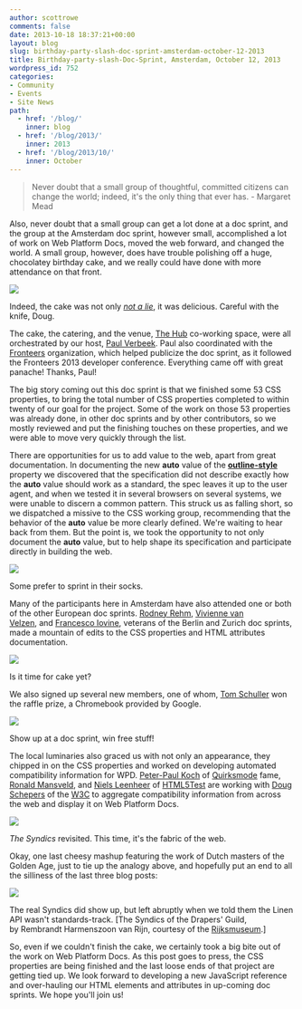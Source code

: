 ```yaml
---
author: scottrowe
comments: false
date: 2013-10-18 18:37:21+00:00
layout: blog
slug: birthday-party-slash-doc-sprint-amsterdam-october-12-2013
title: Birthday-party-slash-Doc-Sprint, Amsterdam, October 12, 2013
wordpress_id: 752
categories:
- Community
- Events
- Site News
path:
  - href: '/blog/'
    inner: blog
  - href: '/blog/2013/'
    inner: 2013
  - href: '/blog/2013/10/'
    inner: October
---
```


<blockquote>Never doubt that a small group of thoughtful, committed citizens can change the world; indeed, it's the only thing that ever has. - Margaret Mead</blockquote>


Also, never doubt that a small group can get a lot done at a doc sprint, and the group at the Amsterdam doc sprint, however small, accomplished a lot of work on Web Platform Docs, moved the web forward, and changed the world. A small group, however, does have trouble polishing off a huge, chocolatey birthday cake, and we really could have done with more attendance on that front.


![](//static.webplatform.org/wpd-blog/2013/10/amsterdam_doc_sprint_2013_9.jpg)




Indeed, the cake was not only [_not a lie_](http://en.wikipedia.org/wiki/Portal_(video_game)), it was delicious. Careful with the knife, Doug.


The cake, the catering, and the venue, [The Hub](http://amsterdam.impacthub.net/) co-working space, were all orchestrated by our host, [Paul Verbeek](http://docs.webplatform.org/wiki/User:Paulv). Paul also coordinated with the [Fronteers](http://fronteers.nl/) organization, which helped publicize the doc sprint, as it followed the Fronteers 2013 developer conference. Everything came off with great panache! Thanks, Paul!

The big story coming out this doc sprint is that we finished some 53 CSS properties, to bring the total number of CSS properties completed to within twenty of our goal for the project. Some of the work on those 53 properties was already done, in other doc sprints and by other contributors, so we mostly reviewed and put the finishing touches on these properties, and we were able to move very quickly through the list.

There are opportunities for us to add value to the web, apart from great documentation. In documenting the new **auto** value of the [**outline-style**](http://docs.webplatform.org/wiki/css/properties/outline-style) property we discovered that the specification did not describe exactly how the **auto** value should work as a standard, the spec leaves it up to the user agent, and when we tested it in several browsers on several systems, we were unable to discern a common pattern. This struck us as falling short, so we dispatched a missive to the CSS working group, recommending that the behavior of the **auto** value be more clearly defined. We're waiting to hear back from them. But the point is, we took the opportunity to not only document the **auto** value, but to help shape its specification and participate directly in building the web.


![](//static.webplatform.org/wpd-blog/2013/10/Screen-Shot-2013-10-18-at-1.58.47-PM.jpg)




Some prefer to sprint in their socks.




Many of the participants here in Amsterdam have also attended one or both of the other European doc sprints. [Rodney Rehm](http://docs.webplatform.org/wiki/User:Rodneyrehm), [Vivienne van Velzen](http://docs.webplatform.org/wiki/User:Vivienne), and [Francesco Iovine](http://docs.webplatform.org/wiki/User:Franciov), veterans of the Berlin and Zurich doc sprints, made a mountain of edits to the CSS properties and HTML attributes documentation.




![](//static.webplatform.org/wpd-blog/2013/10/amsterdam_doc_sprint_2013_7.jpg)




Is it time for cake yet?




We also signed up several new members, one of whom, [Tom Schuller](http://docs.webplatform.org/wiki/User:Tom_Vissenkom) won the raffle prize, a Chromebook provided by Google.




![](//static.webplatform.org/wpd-blog/2013/10/Screen-Shot-2013-10-21-at-10.34.14-AM.jpg)




Show up at a doc sprint, win free stuff!




The local luminaries also graced us with not only an appearance, they chipped in on the CSS properties and worked on developing automated compatibility information for WPD. [Peter-Paul Koch](http://docs.webplatform.org/wiki/User:Ppk) of [Quirksmode](http://www.quirksmode.org/) fame, [Ronald Mansveld](http://docs.webplatform.org/wiki/User:Ronaldmansveld), and [Niels Leenheer](http://docs.webplatform.org/wiki/User:Html5test) of [HTML5Test](http://html5test.com/) are working with [Doug Schepers](http://docs.webplatform.org/wiki/User:Shepazu) of the [W3C](http://www.w3.org/) to aggregate compatibility information from across the web and display it on Web Platform Docs.




![](//static.webplatform.org/wpd-blog/2013/10/Screen-Shot-2013-10-21-at-11.25.47-AM.jpg)




_The Syndics_ revisited. This time, it's the fabric of the web.




Okay, one last cheesy mashup featuring the work of Dutch masters of the Golden Age, just to tie up the analogy above, and hopefully put an end to all the silliness of the last three blog posts:




![](//static.webplatform.org/wpd-blog/2013/10/syndics.jpg)




The real Syndics did show up, but left abruptly when we told them the Linen API wasn't standards-track. [The Syndics of the Drapers' Guild, by Rembrandt Harmenszoon van Rijn, courtesy of the [Rijksmuseum](https://www.rijksmuseum.nl/en).]




So, even if we couldn't finish the cake, we certainly took a big bite out of the work on Web Platform Docs. As this post goes to press, the CSS properties are being finished and the last loose ends of that project are getting tied up. We look forward to developing a new JavaScript reference and over-hauling our HTML elements and attributes in up-coming doc sprints. We hope you'll join us!
